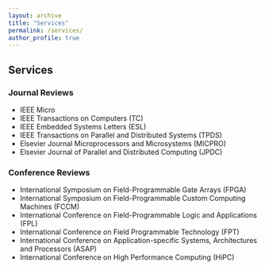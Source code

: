 ```yaml
---
layout: archive
title: "Services"
permalink: /services/
author_profile: true
---
```


## Services

### Journal Reviews

* IEEE Micro
* IEEE Transactions on Computers (TC)
* IEEE Embedded Systems Letters (ESL)
* IEEE Transactions on Parallel and Distributed Systems (TPDS)
* Elsevier Journal Microprocessors and Microsystems (MICPRO)
* Elsevier Journal of Parallel and Distributed Computing (JPDC)

### Conference Reviews

* International Symposium on Field-Programmable Gate Arrays (FPGA)
* International Symposium on Field-Programmable Custom Computing Machines (FCCM)
* International Conference on Field-Programmable Logic and Applications (FPL)
* International Conference on Field Programmable Technology (FPT)
* International Conference on Application-specific Systems, Architectures and Processors (ASAP)
* International Conference on High Performance Computing (HiPC)
